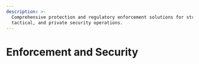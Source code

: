 ```yaml
---
description: >-
  Comprehensive protection and regulatory enforcement solutions for strategic,
  tactical, and private security operations.
---
```


# Enforcement and Security

